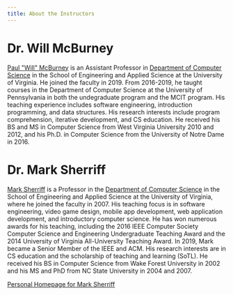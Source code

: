 ```yaml
---
title: About the Instructors
---
```


# Dr. Will McBurney

[Paul "Will" McBurney](https://engineering.virginia.edu/faculty/paul-will-mcburney) is an Assistant Professor in [Department of Computer Science](https://engineering.virginia.edu/departments/computer-science) in the School of Engineering and Applied Science at the University of Virginia. He joined the faculty in 2019. From 2016-2019, he taught courses in the Department of Computer Science at the University of Pennsylvania in both the undegraduate program and the MCIT program. His teaching experience includes software engineering, introduction programming, and data structures. His research interests include program comprehension, iterative development, and CS education. He received his BS and MS in Computer Science from West Virginia University 2010 and 2012, and his Ph.D. in Computer Science from the University of Notre Dame in 2016.

# Dr. Mark Sherriff

[Mark Sherriff](https://engineering.virginia.edu/faculty/mark-sherriff) is a Professor in the [Department of Computer Science](https://engineering.virginia.edu/departments/computer-science) in the School of Engineering and Applied Science at the University of Virginia, where he joined the faculty in 2007. His teaching focus is in software engineering, video game design, mobile app development, web application development, and introductory computer science. He has won numerous awards for his teaching, including the 2016 IEEE Computer Society Computer Science and Engineering Undergraduate Teaching Award and the 2014 University of Virginia All-University Teaching Award. In 2019, Mark became a Senior Member of the IEEE and ACM. His research interests are in CS education and the scholarship of teaching and learning (SoTL). He received his BS in Computer Science from Wake Forest University in 2002 and his MS and PhD from NC State University in 2004 and 2007. 

[Personal Homepage for Mark Sherriff](http://marksherriff.com)